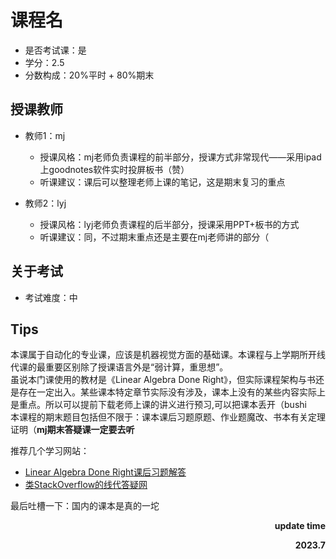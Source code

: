 # 课程名
- 是否考试课：是
- 学分：2.5
- 分数构成：20%平时 + 80%期末

## 授课教师
- 教师1：mj
  - 授课风格：mj老师负责课程的前半部分，授课方式非常现代——采用ipad上goodnotes软件实时投屏板书（赞）
  - 听课建议：课后可以整理老师上课的笔记，这是期末复习的重点
 
- 教师2：lyj
  - 授课风格：lyj老师负责课程的后半部分，授课采用PPT+板书的方式
  - 听课建议：同，不过期末重点还是主要在mj老师讲的部分（

## 关于考试
- 考试难度：中

## Tips
本课属于自动化的专业课，应该是机器视觉方面的基础课。本课程与上学期所开线代课的最重要区别除了授课语言外是“弱计算，重思想”。<br>
虽说本门课使用的教材是《Linear Algebra Done Right》，但实际课程架构与书还是存在一定出入。某些课本特定章节实际没有涉及，课本上没有的某些内容实际上是重点。所以可以提前下载老师上课的讲义进行预习,可以把课本丢开（bushi <br>
本课程的期末题目包括但不限于：课本课后习题原题、作业题魔改、书本有关定理证明（**mj期末答疑课一定要去听** <br>

推荐几个学习网站：
- [Linear Algebra Done Right课后习题解答](https://linearalgebras.com/)  
- [类StackOverflow的线代答疑网](https://math.stackexchange.com/)

最后吐槽一下：国内的课本是真的一坨

<p align="right"><strong>update time</strong></p>
<p align="right"><strong>2023.7</strong></p>
